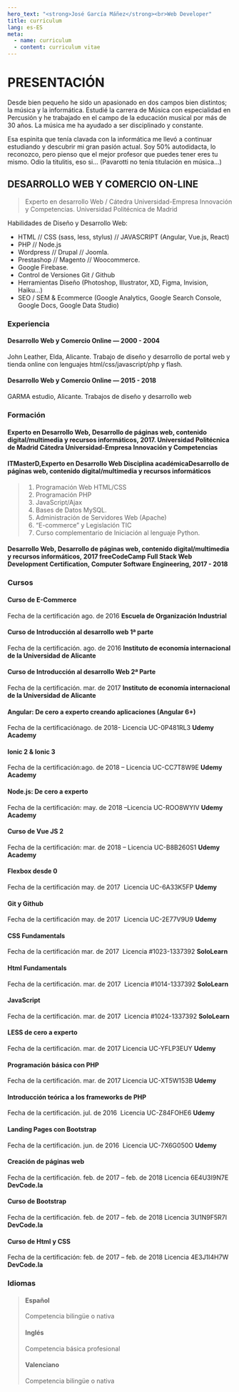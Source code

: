 ```yaml
---
hero_text: "<strong>José García Máñez</strong><br>Web Developer"
title: curriculum
lang: es-ES
meta:
  - name: curriculum
  - content: curriculum vitae
---
```

<Hero :text="$page.frontmatter.hero_text" />

# PRESENTACIÓN

Desde bien pequeño he sido un apasionado en dos campos bien distintos; la música y la informática. Estudié la carrera de Música con especialidad en Percusión y he trabajado en el campo de la educación musical por más de 30 años. La música me ha ayudado a ser disciplinado y constante.

Esa espinita que tenía clavada con la informática me llevó a continuar estudiando y descubrir mi gran pasión actual. Soy 50% autodidacta, lo reconozco, pero pienso que el mejor profesor que puedes tener eres tu mismo. Odio la titulitis, eso si... (Pavarotti no tenía titulación en música...)

## DESARROLLO WEB Y COMERCIO ON-LINE

> Experto en desarrollo Web / Cátedra Universidad-Empresa Innovación y Competencias. Universidad Politécnica de Madrid

Habilidades de Diseño y Desarrollo Web:

- HTML // CSS (sass, less, stylus) // JAVASCRIPT (Angular, Vue.js, React)
- PHP // Node.js
- Wordpress // Drupal // Joomla.
- Prestashop // Magento // Woocommerce.
- Google Firebase.
- Control de Versiones Git / Github
- Herramientas Diseño (Photoshop, Illustrator, XD, Figma, Invision, Haiku...)
- SEO / SEM & Ecommerce (Google Analytics, Google Search Console, Google Docs, Google Data Studio)

### Experiencia

#### Desarrollo Web y Comercio Online — 2000 - 2004

John Leather, Elda, Alicante.
Trabajo de diseño y desarrollo de portal web y tienda online con lenguajes html/css/javascript/php y flash.

#### Desarrollo Web y Comercio Online — 2015 - 2018

GARMA estudio, Alicante.
Trabajos de diseño y desarrollo web

### Formación

#### Experto en Desarrollo Web, Desarrollo de páginas web, contenido digital/multimedia y recursos informáticos, 2017. Universidad Politécnica de Madrid Cátedra Universidad-Empresa Innovación y Competencias

#### ITMasterD,Experto en Desarrollo Web Disciplina académicaDesarrollo de páginas web, contenido digital/multimedia y recursos informáticos

> 1. Programación Web HTML/CSS
> 2. Programación PHP
> 3. JavaScript/Ajax
> 4. Bases de Datos MySQL.
> 5. Administración de Servidores Web (Apache)
> 6. “E-commerce” y Legislación TIC
> 7. Curso complementario de Iniciación al lenguaje Python.

#### Desarrollo Web, Desarrollo de páginas web, contenido digital/multimedia y recursos informáticos, 2017 freeCodeCamp Full Stack Web Development Certification, Computer Software Engineering, 2017 - 2018

### Cursos

#### Curso de E-Commerce

Fecha de la certificación ago. de 2016
**Escuela de Organización Industrial**

#### Curso de Introducción al desarrollo web 1ª parte

Fecha de la certificación. ago. de 2016 
**Instituto de economía internacional de la Universidad de Alicante**

#### Curso de Introducción al desarrollo Web 2ª Parte

Fecha de la certificación. mar. de 2017 
**Instituto de economía internacional de la Universidad de Alicante**

#### Angular: De cero a experto creando aplicaciones (Angular 6+)

Fecha de la certificaciónago. de 2018- Licencia UC-0P481RL3
**Udemy Academy**

#### Ionic 2 & Ionic 3

Fecha de la certificación:ago. de 2018 – Licencia UC-CC7T8W9E
**Udemy Academy**

#### Node.js: De cero a experto

Fecha de la certificación: may. de 2018 –Licencia UC-ROO8WYIV
**Udemy Academy**

#### Curso de Vue JS 2

Fecha de la certificación: mar. de 2018 – Licencia UC-B8B260S1
**Udemy Academy**

#### Flexbox desde 0

Fecha de la certificación
may. de 2017  Licencia UC-6A33K5FP
**Udemy**

#### Git y Github

Fecha de la certificación
may. de 2017  Licencia UC-2E77V9U9
**Udemy**

#### CSS Fundamentals

Fecha de la certificación
mar. de 2017  Licencia #1023-1337392
**SoloLearn**

#### Html Fundamentals

Fecha de la certificación. mar. de 2017  Licencia #1014-1337392
**SoloLearn**

#### JavaScript

Fecha de la certificación. mar. de 2017  Licencia #1024-1337392
**SoloLearn**

#### LESS de cero a experto

Fecha de la certificación. mar. de 2017 Licencia UC-YFLP3EUY
**Udemy**

#### Programación básica con PHP

Fecha de la certificación. mar. de 2017 Licencia UC-XT5W153B
**Udemy**

#### Introducción teórica a los frameworks de PHP

Fecha de la certificación. jul. de 2016  Licencia UC-Z84FOHE6
**Udemy**

#### Landing Pages con Bootstrap

Fecha de la certificación. jun. de 2016  Licencia UC-7X6G050O
**Udemy**

#### Creación de páginas web

Fecha de la certificación. feb. de 2017 – feb. de 2018 Licencia 6E4U3I9N7E
**DevCode.la**

#### Curso de Bootstrap

Fecha de la certificación. feb. de 2017 – feb. de 2018 Licencia 3U1N9F5R7I
**DevCode.la**

#### Curso de Html y CSS

Fecha de la certificación: feb. de 2017 – feb. de 2018 Licencia 4E3J1I4H7W
**DevCode.la**

### Idiomas

> #### Español
> Competencia bilingüe o nativa
> #### Inglés
> Competencia básica profesional
> #### Valenciano
> Competencia bilingüe o nativa